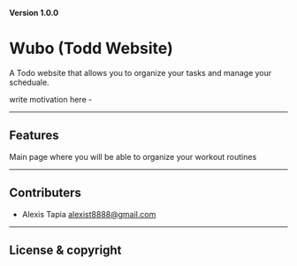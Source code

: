 **Version 1.0.0**

# Wubo (Todd Website)
A Todo website that allows you to organize your tasks and manage your scheduale.

write motivation here -

---

## Features
Main page where you will be able to organize your workout routines

---

## Contributers

- Alexis Tapia <alexist8888@gmail.com>

---

## License & copyright
